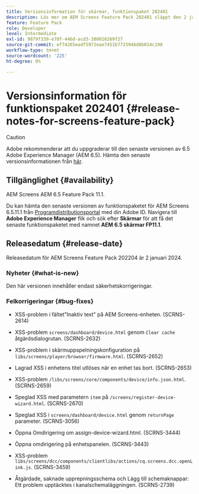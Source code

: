 ```yaml
---
title: Versionsinformation för skärmar, funktionspaket 202401
description: Läs mer om AEM Screens Feature Pack 202401 släppt den 2 januari 2024.
feature: Feature Pack
role: Developer
level: Intermediate
exl-id: 9879f339-e70f-446d-acd3-380016269f27
source-git-commit: ef74265eadf5972eae7451b7725946d8b014c198
workflow-type: tm+mt
source-wordcount: '225'
ht-degree: 0%

---
```


# Versionsinformation för funktionspaket 202401 {#release-notes-for-screens-feature-pack}

>[!CAUTION]
>Adobe rekommenderar att du uppgraderar till den senaste versionen av 6.5 Adobe Experience Manager (AEM 6.5). Hämta den senaste versionsinformationen från [här](https://experienceleague.adobe.com/en/docs/experience-manager-65/content/release-notes/release-notes).

## Tillgänglighet {#availability}

AEM Screens AEM 6.5 Feature Pack 11.1.

Du kan hämta den senaste versionen av funktionspaketet för AEM Screens 6.5.11.1 från [Programdistributionsportal](https://experience.adobe.com/#/downloads/content/software-distribution/en/aem.html) med din Adobe ID. Navigera till **Adobe Experience Manager** flik och sök efter **Skärmar** för att få det senaste funktionspaketet med namnet **AEM 6.5 skärmar FP11.1**.

## Releasedatum {#release-date}

Releasedatum för AEM Screens Feature Pack 202204 är 2 januari 2024.

### Nyheter {#what-is-new}

Den här versionen innehåller endast säkerhetskorrigeringar.

### Felkorrigeringar {#bug-fixes}

* XSS-problem i fältet&quot;Inaktiv text&quot; på AEM Screens-enheten. (SCRNS-2614)

* XSS-problem `screens/dashboard/device.html` genom `Clear cache` åtgärdsdialogrutan. (SCRNS-2632)

* XSS-problem i skärmuppspelningskonfiguration på `libs/screens/player/browser/firmware.html`. (SCRNS-2652)

* Lagrad XSS i enhetens titel utlöses när en enhet tas bort. (SCRNS-2653)

* XSS-problem `/libs/screens/core/components/device/info.json.html`. (SCRNS-2659)

* Speglad XSS med parametern `item` på `/screens/register-device-wizard.html`. (SCRNS-2670)

* Speglad XSS i `screens/dashboard/device.html` genom `returnPage` parameter. (SCRNS-3056)

* Öppna Omdirigering om assign-device-wizard.html. (SCRNS-3444)

* Öppna omdirigering på enhetspanelen. (SCRNS-3443)

* XSS-problem `libs/screens/dcc/components/clientlibs/actions/cq.screens.dcc.openLink.js`. (SCRNS-3459)

* Åtgärdade, saknade upprepningsschema och Lägg till schemaknappar: Ett problem upptäcktes i kanalschemaläggningen. (SCRNS-2739)
